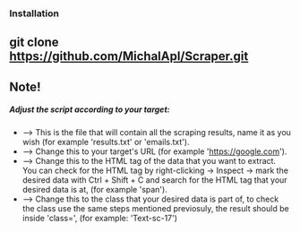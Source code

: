 ### Installation
git clone https://github.com/MichalApl/Scraper.git
--------------------------------------------------
## Note!
##### Adjust the script according to your target:
* <OUTPUT-FILE> --> This is the file that will contain all the scraping results, name it as you wish (for example 'results.txt' or 'emails.txt').
* <URL-HERE> --> Change this to your target's URL (for example 'https://google.com').
* <DESIRED HTML TAG> --> Change this to the HTML tag of the data that you want to extract. You can check for the HTML tag by right-clicking -> Inspect -> mark the desired data with Ctrl + Shift + C and search for the HTML tag that your desired data is at, (for example 'span').
* <CLASS> --> Change this to the class that your desired data is part of, to check the class use the same steps mentioned previosuly, the result should be inside 'class=', (for example: 'Text-sc-17')
